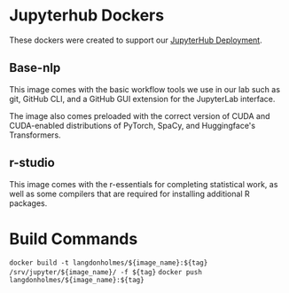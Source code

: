 # Jupyterhub Dockers

These dockers were created to support our [JupyterHub Deployment](https://github.com/learlab/development-server).

## Base-nlp

This image comes with the basic workflow tools we use in our lab such as git, GitHub CLI, and a GitHub GUI extension for the JupyterLab interface.

The image also comes preloaded with the correct version of CUDA and CUDA-enabled distributions of PyTorch, SpaCy, and Huggingface's Transformers.

## r-studio

This image comes with the r-essentials for completing statistical work, as well as some compilers that are required for installing additional R packages.

# Build Commands

`docker build -t langdonholmes/${image_name}:${tag} /srv/jupyter/${image_name}/ -f ${tag}`
`docker push langdonholmes/${image_name}:${tag}`
